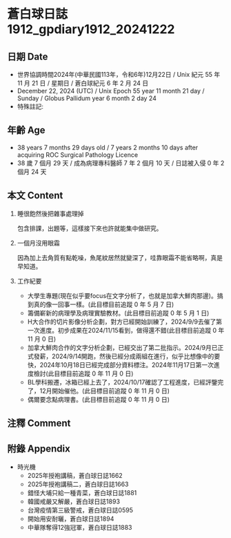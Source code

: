 [_metadata_:encoding]: - "utf-8"
[_metadata_:language]: - "zh-Hant-TW"
[_metadata_:fileformat]: - "markdown"
[_metadata_:MIME_type]: - "text/plain"
[_metadata_:markdown_version]: - "commonmark version 0.30"
[_metadata_:markdown_spec]: - "https://spec.commonmark.org/0.30/"

# 蒼白球日誌1912_gpdiary1912_20241222 #

## 日期 Date ##

* 世界協調時間2024年(中華民國113年，令和6年)12月22日 / Unix 紀元 55 年 11 月 21 日 / 星期日 / 蒼白球紀元 6 年 2 月 24 日
* December 22, 2024 (UTC) / Unix Epoch 55 year 11 month 21 day / Sunday / Globus Pallidum year 6 month 2 day 24
* 特殊註記:

## 年齡 Age ##

* 38 years 7 months 29 days old / 7 years 2 months 10 days after acquiring ROC Surgical Pathology Licence
* 38 歲 7 個月 29 天 / 成為病理專科醫師 7 年 2 個月 10 天 / 日誌被入侵 0 年 2 個月 24 天

## 本文 Content ##

1. 睡很飽然後把雜事處理掉

    包含排課，出題等，這樣接下來也許就能集中做研究。

2. 一個月沒用眼霜

    因為加上去角質有點乾噪，魚尾紋居然就變深了，哇靠眼霜不能省略啊，真是早知道。

3. 工作紀要

    - 大學生專題(現在似乎要focus在文字分析了，也就是加拿大鮮肉那邊)。搞到真的像一回事一樣。(此目標目前追蹤 0 年 5 月 7 日)
    - 籌備嶄新的病理學及病理實驗教材。(此目標目前追蹤 0 年 5 月 1 日)
    - H大合作的切片影像分析企劃，對方已經開始訓練了，2024/9/9去催了第一次進度。初步成果在2024/11/15看到，做得還不錯(此目標目前追蹤 0 年 11 月 0 日)
    - 加拿大鮮肉合作的文字分析企劃，已經交出了第二批指示。2024/9月已正式發薪，2024/9/14開跑，然後已經分成兩組在進行，似乎比想像中的要快，2024年10月18日已經完成部分資料標注。2024年11月17日第一次進度檢討(此目標目前追蹤 0 年 11 月 0 日)
    - BL學科搬遷，冰箱已經上去了，2024/10/17確認了工程進度，已經評鑒完了，12月開始催他。(此目標目前追蹤 0 年 11 月 0 日)
    - 偶爾要念點病理書。(此目標目前追蹤 0 年 11 月 0 日) 

## 注釋 Comment ##


## 附錄 Appendix ##

* 時光機
    - 2025年授袍講稿，蒼白球日誌1662
    - 2025年授袍講稿二，蒼白球日誌1663
    - 錯怪大埔只給一種青菜，蒼白球日誌1881
    - 韓國戒嚴又解嚴，蒼白球日誌1893
    - 台灣疫情第三級警戒，蒼白球日誌0595
    - 開始用安耐曬，蒼白球日誌1894
    - 中華隊奪得12強冠軍，蒼白球日誌1883

